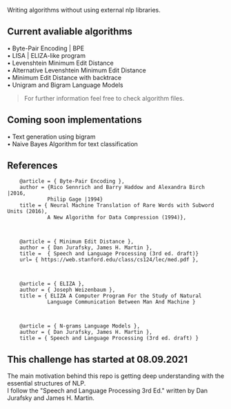 Writing algorithms without using external nlp libraries.

## Current avaliable algorithms
• Byte-Pair Encoding | BPE\
• LISA | ELIZA-like program\
• Levenshtein Minimum Edit Distance\
• Alternative Levenshtein Minimum Edit Distance\
• Minimum Edit Distance with backtrace\
• Unigram and Bigram Language Models
> For further information feel free to check algorithm files.

## Coming soon implementations
• Text generation using bigram\
• Naive Bayes Algorithm for text classification


## References
        @article = { Byte-Pair Encoding },
        author = {Rico Sennrich and Barry Haddow and Alexandra Birch |2016,
                 Philip Gage |1994}
        title = { Neural Machine Translation of Rare Words with Subword Units (2016),
                 A New Algorithm for Data Compression (1994)},
     
        
        
        @article = { Minimum Edit Distance },
        author = { Dan Jurafsky, James H. Martin },
        title =  { Speech and Language Processing (3rd ed. draft)}
        url= { https://web.stanford.edu/class/cs124/lec/med.pdf },
                          
        
        
        @article = { ELIZA },
        author = { Joseph Weizenbaum },
        title = { ELIZA A Computer Program For the Study of Natural
                 Language Communication Between Man And Machine }
        
        
        
        @article = { N-grams Language Models },
        author = { Dan Jurafsky, James H. Martin },
        title = { Speech and Language Processing (3rd ed. draft) }


## This challenge has started at 08.09.2021
The main motivation behind this repo is getting deep understanding with the essential structures of NLP.\
I follow the "Speech and Language Processing 3rd Ed." written by Dan Jurafsky and James H. Martin.
